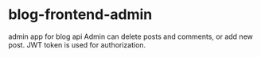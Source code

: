 # blog-frontend-admin

admin app for blog api
Admin can delete posts and comments, or add new post.
JWT token is used for authorization.
